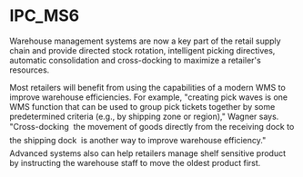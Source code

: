 # IPC_MS6

Warehouse management systems are now a key part of the retail supply chain and provide directed stock rotation, intelligent picking directives, automatic consolidation and cross-docking to maximize a retailer's resources.

Most retailers will benefit from using the capabilities of a modern WMS to improve warehouse efficiencies. For example, "creating pick waves is one WMS function that can be used to group pick tickets together by some predetermined criteria (e.g., by shipping zone or region)," Wagner says. "Cross-docking  the movement of goods directly from the receiving dock to the shipping dock  is another way to improve warehouse efficiency." Advanced systems also can help retailers manage shelf sensitive product by instructing the warehouse staff to move the oldest product first. 
